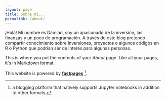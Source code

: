 ```yaml
---
layout: page
title: Sobre mí...
permalink: /about/
---
```


¡Hola! Mi nombre es Damián, soy un apasionado de la inversión, las finanzas y un poco de programación.
A través de este blog pretendo compartir conocimiento sobre inversiones, proyectos o algunos códigos en R o Python que podrían ser de interés para algunas personas.

This is where you put the contents of your *About* page. Like all your pages, it's in [Markdown](https://guides.github.com/features/mastering-markdown/) format.

This website is powered by **[fastpages](https://github.com/fastai/fastpages)** [^1].



[^1]:a blogging platform that natively supports Jupyter notebooks in addition to other formats.
